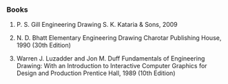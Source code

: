 ### Books 
1. P. S. Gill
Engineering Drawing
S. K. Kataria & Sons, 2009

2. N. D. Bhatt
Elementary Engineering Drawing
Charotar Publishing House, 1990 (30th Edition)

3. Warren J. Luzadder and Jon M. Duff
Fundamentals of Engineering Drawing: With an Introduction to Interactive Computer Graphics for Design and Production
Prentice Hall, 1989 (10th Edition)